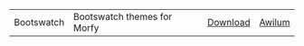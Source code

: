 |||||
| -----|-------------|-----|-----|
| Bootswatch | Bootswatch themes for Morfy |[Download](https://github.com/morfy-cms/morfy-theme-bootswatch) | [Awilum](https://github.com/Awilum) |
